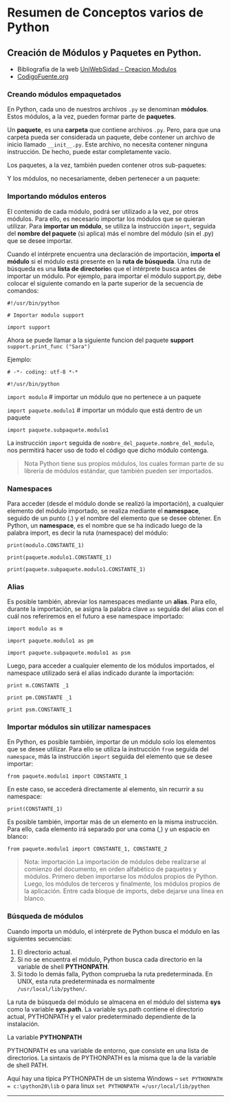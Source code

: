 # Resumen de Conceptos varios de Python

## Creación de Módulos y Paquetes en Python.
* Bibliografia de la web [UniWebSidad - Creacion Modulos](https://uniwebsidad.com/libros/python/capitulo-3/creando-modulos-empaquetados)
* [CodigoFuente.org](https://www.codigofuente.org/crear-e-importar-modulos-python/)


### Creando módulos empaquetados
En Python, cada uno de nuestros archivos `.py` se denominan **módulos**. Estos módulos, a la vez, pueden formar parte de **paquetes**.

Un **paquete**, es una **carpeta** que contiene archivos `.py`. Pero, para que una carpeta pueda ser considerada un paquete, debe contener un archivo 
de inicio llamado `__init__.py`. Este archivo, no necesita contener ninguna instrucción. De hecho, puede estar completamente vacío.

Los paquetes, a la vez, también pueden contener otros sub-paquetes:

Y los módulos, no necesariamente, deben pertenecer a un paquete:

### Importando módulos enteros

El contenido de cada módulo, podrá ser utilizado a la vez, por otros módulos. Para ello, es necesario importar los módulos que se quieran utilizar. 
Para **importar un módulo**, se utiliza la instrucción `import`, seguida del **nombre del paquete** (si aplica) más el nombre del módulo (sin el .py) 
que se desee importar.

Cuando el intérprete encuentra una declaración de importación, **importa el módulo** si el módulo está presente en la **ruta de búsqueda**. 
Una ruta de búsqueda es una **lista de directorio**s que el intérprete busca antes de importar un módulo. Por ejemplo, para importar el módulo support.py, debe colocar el siguiente comando en la parte superior de la secuencia de comandos:

`#!/usr/bin/python`

`# Importar modulo support`

`import support`

 Ahora se puede llamar a la siguiente funcion del paquete **support**
`support.print_func ("Sara")`



Ejemplo:

`# -*- coding: utf-8 *-*`

`#!/usr/bin/python`

`import modulo`          # importar un módulo que no pertenece a un paquete

`import paquete.modulo1` # importar un módulo que está dentro de un paquete

`import paquete.subpaquete.modulo1`

La instrucción `import` seguida de `nombre_del_paquete.nombre_del_modulo`, nos permitirá hacer uso de todo el código que dicho módulo contenga.

> Nota
> Python tiene sus propios módulos, los cuales forman parte de su librería de módulos estándar, que también pueden ser importados.

### Namespaces

Para acceder (desde el módulo donde se realizó la importación), a cualquier elemento del módulo importado, se realiza mediante el **namespace**, 
seguido de un punto (.) y el nombre del elemento que se desee obtener. En Python, un **namespace**, es el nombre que se ha indicado luego 
de la palabra import, es decir la ruta (namespace) del módulo:

`print(modulo.CONSTANTE_1)`

`print(paquete.modulo1.CONSTANTE_1)`

`print(paquete.subpaquete.modulo1.CONSTANTE_1)`

### Alias
Es posible también, abreviar los namespaces mediante un **alias**. Para ello, durante la importación, se asigna la palabra clave `as` seguida del alias 
con el cuál nos referiremos en el futuro a ese namespace importado:

`import modulo as m`

`import paquete.modulo1 as pm`

`import paquete.subpaquete.modulo1 as psm`


Luego, para acceder a cualquier elemento de los módulos importados, el namespace utilizado será el alias indicado durante la importación:

`print m.CONSTANTE _1`

`print pm.CONSTANTE _1`

`print psm.CONSTANTE_1`

### Importar módulos sin utilizar namespaces
En Python, es posible también, importar de un módulo solo los elementos que se desee utilizar. 
Para ello se utiliza la instrucción `from` seguida del `namespace`, más la instrucción `import` seguida del elemento que se desee importar:

`from paquete.modulo1 import CONSTANTE_1`

En este caso, se accederá directamente al elemento, sin recurrir a su namespace:

`print(CONSTANTE_1)`

Es posible también, importar más de un elemento en la misma instrucción. Para ello, cada elemento irá separado por una coma (,) y un espacio en blanco:

`from paquete.modulo1 import CONSTANTE_1, CONSTANTE_2`

>Nota: importación
La importación de módulos debe realizarse al comienzo del documento, en orden alfabético de paquetes y módulos.
Primero deben importarse los módulos propios de Python. Luego, los módulos de terceros y finalmente, los módulos propios de la aplicación.
Entre cada bloque de imports, debe dejarse una línea en blanco.

### Búsqueda de módulos
Cuando importa un módulo, el intérprete de Python busca el módulo en las siguientes secuencias:

1. El directorio actual.
1. Si no se encuentra el módulo, Python busca cada directorio en la variable de shell **PYTHONPATH**.
1. Si todo lo demás falla, Python comprueba la ruta predeterminada. En UNIX, esta ruta predeterminada es normalmente `/usr/local/lib/python/`.

La ruta de búsqueda del módulo se almacena en el módulo del sistema **sys** como la variable **sys.path**. La variable sys.path contiene el directorio actual, PYTHONPATH y el valor predeterminado dependiente de la instalación.

La variable **PYTHONPATH**

PYTHONPATH es una variable de entorno, que consiste en una lista de directorios. La sintaxis de PYTHONPATH es la misma que la de la variable de shell PATH.

Aquí hay una típica PYTHONPATH de un sistema Windows – `set PYTHONPATH = c:\python20\lib`
o para linux
`set PYTHONPATH =/usr/local/lib/python`

-------
